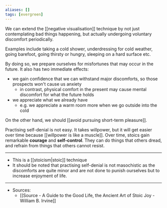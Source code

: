 ```yaml
---
aliases: []
tags: [evergreen]
---
```

We can extend the [[negative visualisation]] technique by not just contemplating bad things happening, but actually undergoing voluntary discomfort periodically. 

Examples include taking a cold shower, underdressing for cold weather, going barefoot, going thirsty or hungry, sleeping on a hard surface etc.

By doing so, we prepare ourselves for misfortunes that may occur in the future. It also has two immediate effects:
- we gain confidence that we can withstand major discomforts, so those prospects won't cause us anxiety
	- in contrast, physical comfort in the present may cause mental discomfort for what the future holds
- we appreciate what we already have
	- e.g. we appreciate a warm room more when we go outside into the cold 


On the other hand, we should [[avoid pursuing short-term pleasure]].

Practising self-denial is not easy. It takes willpower, but it will get easier over time because [[willpower is like a muscle]]. Over time, stoics gain remarkable **courage** and **self-control**. They can do things that others dread, and refrain from things that others cannot resist. 


--- 
- This is a [[stoicism|stoic]] technique
-  It should be noted that practising self-denial is not masochistic as the discomforts are quite minor and are not done to punish ourselves but to increase enjoyment of life.
---
- Sources:
	- [[Source - A Guide to the Good Life, the Ancient Art of Stoic Joy - William B. Irvine]]